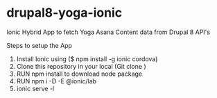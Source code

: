 # drupal8-yoga-ionic
 Ionic Hybrid App to fetch Yoga Asana Content data from Drupal 8 API's 
 
 Steps to setup the App
 1. Install Ionic using ($ npm install -g ionic cordova)
 2. Clone this repository in your local (Git clone <repository name>)
 3. RUN npm install to download node package
 4. RUN npm i -D -E @ionic/lab
 5. ionic serve -l
